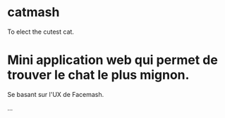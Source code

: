 # catmash
To elect the cutest cat.

# Mini application web qui permet de trouver le chat le plus mignon.

Se basant sur l'UX de Facemash.

...
